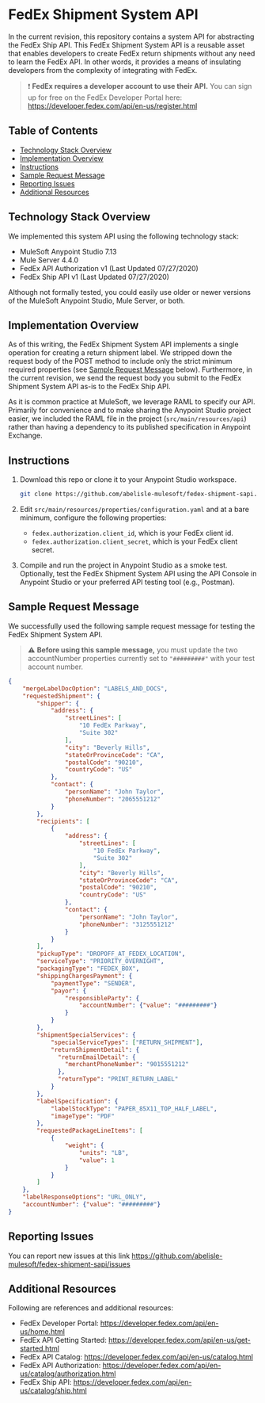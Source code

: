 # FedEx Shipment System API
In the current revision, this repository contains a system API for abstracting the FedEx Ship API. This FedEx Shipment System API is a reusable asset that enables developers to create FedEx return shipments without any need to learn the FedEx API. In other words, it provides a means of insulating developers from the complexity of integrating with FedEx.

> :exclamation: **FedEx requires a developer account to use their API.** You can sign up for free on the FedEx Developer Portal here: https://developer.fedex.com/api/en-us/register.html

## Table of Contents
- [Technology Stack Overview](#technology-stack-overview)
- [Implementation Overview](#implementation-overview)
- [Instructions](#instructions)
- [Sample Request Message](#sample-request-message)
- [Reporting Issues](#reporting-issues)
- [Additional Resources](#additional-resources)

## Technology Stack Overview
We implemented this system API using the following technology stack:
- MuleSoft Anypoint Studio 7.13
- Mule Server 4.4.0
- FedEx API Authorization v1 (Last Updated 07/27/2020)
- FedEx Ship API v1 (Last Updated 07/27/2020)

Although not formally tested, you could easily use older or newer versions of the MuleSoft Anypoint Studio, Mule Server, or both.

## Implementation Overview
As of this writing, the FedEx Shipment System API implements a single operation for creating a return shipment label. We stripped down the request body of the POST method to include only the strict minimum required properties (see [Sample Request Message](#sample-request-message) below). Furthermore, in the current revision, we send the request body you submit to the FedEx Shipment System API as-is to the FedEx Ship API.

As it is common practice at MuleSoft, we leverage RAML to specify our API. Primarily for convenience and to make sharing the Anypoint Studio project easier, we included the RAML file in the project (`src/main/resources/api`) rather than having a dependency to its published specification in Anypoint Exchange.

## Instructions
1. Download this repo or clone it to your Anypoint Studio workspace.
    ```sh
    git clone https://github.com/abelisle-mulesoft/fedex-shipment-sapi.git
    ```

2. Edit `src/main/resources/properties/configuration.yaml` and at a bare minimum, configure the following properties:
   - `fedex.authorization.client_id`,  which is your FedEx client id.
   - `fedex.authorization.client_secret`,  which is your FedEx client secret.

3. Compile and run the project in Anypoint Studio as a smoke test. Optionally, test the FedEx Shipment System API using the API Console in Anypoint Studio or your preferred API testing tool (e.g., Postman).

## Sample Request Message
We successfully used the following sample request message for testing the FedEx Shipment System API.
> :warning: **Before using this sample message,** you must update the two accountNumber properties currently set to `"#########"` with your test account number.
```json
{
    "mergeLabelDocOption": "LABELS_AND_DOCS",
    "requestedShipment": {
        "shipper": {
            "address": {
                "streetLines": [
                    "10 FedEx Parkway",
                    "Suite 302"
                ],
                "city": "Beverly Hills",
                "stateOrProvinceCode": "CA",
                "postalCode": "90210",
                "countryCode": "US"
            },
            "contact": {
                "personName": "John Taylor",
                "phoneNumber": "2065551212"
            }
        },
        "recipients": [
            {
                "address": {
                    "streetLines": [
                        "10 FedEx Parkway",
                        "Suite 302"
                    ],
                    "city": "Beverly Hills",
                    "stateOrProvinceCode": "CA",
                    "postalCode": "90210",
                    "countryCode": "US"
                },
                "contact": {
                    "personName": "John Taylor",
                    "phoneNumber": "3125551212"
                }
            }
        ],
        "pickupType": "DROPOFF_AT_FEDEX_LOCATION",
        "serviceType": "PRIORITY_OVERNIGHT",
        "packagingType": "FEDEX_BOX",
        "shippingChargesPayment": {
            "paymentType": "SENDER",
            "payor": {
                "responsibleParty": {
                    "accountNumber": {"value": "#########"}
                }
            }
        },
        "shipmentSpecialServices": {
            "specialServiceTypes": ["RETURN_SHIPMENT"],
            "returnShipmentDetail": {
              "returnEmailDetail": {
                "merchantPhoneNumber": "9015551212"
              },
              "returnType": "PRINT_RETURN_LABEL"
            }
        },
        "labelSpecification": {
            "labelStockType": "PAPER_85X11_TOP_HALF_LABEL",
            "imageType": "PDF"
        },
        "requestedPackageLineItems": [
            {
                "weight": {
                    "units": "LB",
                    "value": 1
                }
            }
        ]
    },
    "labelResponseOptions": "URL_ONLY",
    "accountNumber": {"value": "#########"}
}
```

## Reporting Issues
You can report new issues at this link https://github.com/abelisle-mulesoft/fedex-shipment-sapi/issues

## Additional Resources
Following are references and additional resources:
- FedEx Developer Portal: https://developer.fedex.com/api/en-us/home.html
- FedEx API Getting Started: https://developer.fedex.com/api/en-us/get-started.html
- FedEx API Catalog: https://developer.fedex.com/api/en-us/catalog.html
- FedEx API Authorization: https://developer.fedex.com/api/en-us/catalog/authorization.html
- FedEx Ship API: https://developer.fedex.com/api/en-us/catalog/ship.html
